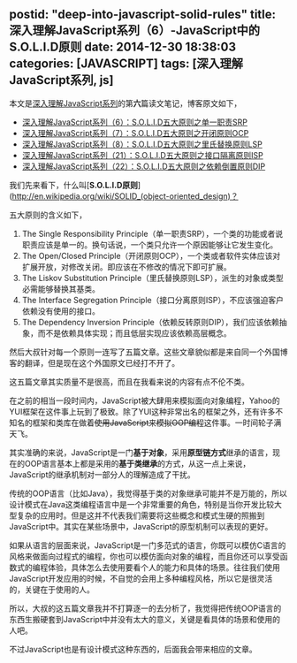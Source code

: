 postid: "deep-into-javascript-solid-rules"
title: 深入理解JavaScript系列（6）-JavaScript中的S.O.L.I.D原则
date: 2014-12-30 18:38:03
categories: [JAVASCRIPT]
tags: [深入理解JavaScript系列, js]
---

本文是[深入理解JavaScript系列](http://blog.gejiawen.com/2014/11/13/deep-into-javascript-series/)的第**六**篇读文笔记，博客原文如下，

- [深入理解JavaScript系列（6）：S.O.L.I.D五大原则之单一职责SRP](http://www.cnblogs.com/TomXu/archive/2012/01/06/2305513.html)
- [深入理解JavaScript系列（7）：S.O.L.I.D五大原则之开闭原则OCP](http://www.cnblogs.com/TomXu/archive/2012/01/09/2306329.html)
- [深入理解JavaScript系列（8）：S.O.L.I.D五大原则之里氏替换原则LSP](http://www.cnblogs.com/TomXu/archive/2012/01/10/2310244.html)
- [深入理解JavaScript系列（21）：S.O.L.I.D五大原则之接口隔离原则ISP](http://www.cnblogs.com/TomXu/archive/2012/02/14/2330137.html)
- [深入理解JavaScript系列（22）：S.O.L.I.D五大原则之依赖倒置原则DIP](http://www.cnblogs.com/TomXu/archive/2012/02/15/2330143.html)


我们先来看下，什么叫[**S.O.L.I.D原则**](http://en.wikipedia.org/wiki/SOLID_(object-oriented_design)？

五大原则的含义如下，

1. The Single Responsibility Principle（单一职责SRP），一个类的功能或者说职责应该是单一的。换句话说，一个类只允许一个原因能够让它发生变化。
2. The Open/Closed Principle（开闭原则OCP），一个类或者软件实体应该对扩展开放，对修改关闭。即应该在不修改的情况下即可扩展。
3. The Liskov Substitution Principle（里氏替换原则LSP），派生的对象或类型必需能够替换其基类。
4. The Interface Segregation Principle（接口分离原则ISP），不应该强迫客户依赖没有使用的接口。
5. The Dependency Inversion Principle（依赖反转原则DIP），我们应该依赖抽象，而不是依赖具体实现；而且低层实现应该依赖高层概念。

然后大叔针对每一个原则一连写了五篇文章。这些文章貌似都是来自同一个外国博客的翻译，但是现在这个外国原文已经打不开了。

这五篇文章其实质量不是很高，而且在我看来说的内容有点不伦不类。

在之前的相当一段时间内，JavaScript被大肆用来模拟面向对象编程，Yahoo的YUI框架在这件事上玩到了极致。除了YUI这种非常出名的框架之外，还有许多不知名的框架和类库在做着~~使用JavaScript来模拟OOP编程~~这件事。一时间轮子满天飞。

其实准确的来说，JavaScript是一门**基于对象**，采用**原型链方式**继承的语言，现在的OOP语言基本上都是采用的**基于类继承**的方式，从这一点上来说，JavaScript的继承机制对一部分人的理解造成了干扰。

传统的OOP语言（比如Java），我觉得基于类的对象继承可能并不是万能的，所以设计模式在Java这类编程语言中是一个非常重要的角色，特别是当你开发比较大型复杂的应用时。但是这并不代表我们需要将这些概念和模式生硬的照搬到JavaScript中。其实在某些场景中，JavaScript的原型机制可以表现的更好。

如果从语言的层面来说，JavaScript是一门多范式的语言，你既可以模仿C语言的风格来做面向过程式的编程，你也可以模仿面向对象的编程，而且你还可以享受函数式的编程体验，具体怎么去使用要看个人的能力和具体的场景。往往我们使用JavaScript开发应用的时候，不自觉的会用上多种编程风格，所以它是很灵活的，关键在于使用的人。

所以，大叔的这五篇文章我并不打算逐一的去分析了，我觉得把传统OOP语言的东西生搬硬套到JavaScript中并没有太大的意义，关键是看具体的场景和使用的人吧。

不过JavaScript也是有设计模式这种东西的，后面我会带来相应的文章。

